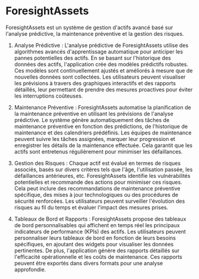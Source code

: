 # ForesightAssets
ForesightAssets est un système de gestion d'actifs avancé basé sur l'analyse prédictive, la maintenance préventive et la gestion des risques.

1. Analyse Prédictive :
L'analyse prédictive de ForesightAssets utilise des algorithmes avancés d'apprentissage automatique pour anticiper les pannes potentielles des actifs. En se basant sur l'historique des données des actifs, l'application crée des modèles prédictifs robustes. Ces modèles sont continuellement ajustés et améliorés à mesure que de nouvelles données sont collectées. Les utilisateurs peuvent visualiser les prévisions à travers des graphiques interactifs et des rapports détaillés, leur permettant de prendre des mesures proactives pour éviter les interruptions coûteuses.

2. Maintenance Préventive :
ForesightAssets automatise la planification de la maintenance préventive en utilisant les prévisions de l'analyse prédictive. Le système génère automatiquement des tâches de maintenance préventive en fonction des prédictions, de l'historique de maintenance et des calendriers prédéfinis. Les équipes de maintenance peuvent suivre les tâches assignées, marquer leur progression et enregistrer les détails de la maintenance effectuée. Cela garantit que les actifs sont entretenus régulièrement pour minimiser les défaillances.

3. Gestion des Risques :
Chaque actif est évalué en termes de risques associés, basés sur divers critères tels que l'âge, l'utilisation passée, les défaillances antérieures, etc. ForesightAssets identifie les vulnérabilités potentielles et recommande des actions pour minimiser ces risques. Cela peut inclure des recommandations de maintenance préventive spécifique, des mises à jour technologiques ou des procédures de sécurité renforcées. Les utilisateurs peuvent surveiller l'évolution des risques au fil du temps et évaluer l'impact des mesures prises.

4. Tableaux de Bord et Rapports :
ForesightAssets propose des tableaux de bord personnalisables qui affichent en temps réel les principaux indicateurs de performance (KPIs) des actifs. Les utilisateurs peuvent personnaliser leurs tableaux de bord en fonction de leurs besoins spécifiques, en ajoutant des widgets pour visualiser les données pertinentes. De plus, l'application génère des rapports détaillés sur l'efficacité opérationnelle et les coûts de maintenance. Ces rapports peuvent être exportés dans divers formats pour une analyse approfondie.
